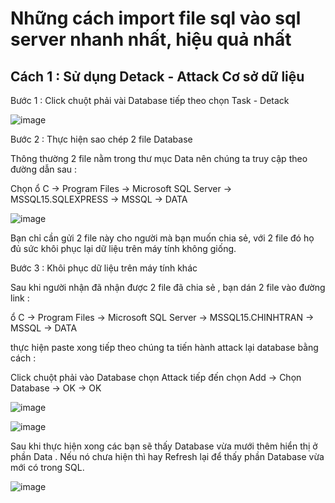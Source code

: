 # Những cách import file sql vào sql server nhanh nhất, hiệu quả nhất

## Cách 1 : Sử dụng Detack - Attack Cơ sở dữ liệu

Bước 1 : Click chuột phải vài Database tiếp theo chọn Task - Detack

![image](https://user-images.githubusercontent.com/97047640/172792674-f4631180-5750-43fc-b88d-57a29fb443d2.png)


Bước 2 : Thực hiện sao chép 2 file Database

Thông thường 2 file nằm trong thư mục Data nên chúng ta truy cập theo đường dẫn sau : 

Chọn ổ C -> Program Files -> Microsoft SQL Server -> MSSQL15.SQLEXPRESS -> MSSQL -> DATA 

![image](https://user-images.githubusercontent.com/97047640/172794837-c22fea51-2b66-4880-8a9d-c279f473898c.png)

Bạn chỉ cần gửi 2 file này cho người mà bạn muốn chia sẻ, với 2 file đó họ đủ sức khôi phục lại dữ liệu trên máy tính không giống.

Bước 3 : Khôi phục dữ liệu trên máy tính khác 

Sau khi người nhận đã nhận được 2 file đã chia sẻ , bạn dán 2 file vào đường link :

ổ C -> Program Files -> Microsoft SQL Server -> MSSQL15.CHINHTRAN -> MSSQL -> DATA 

thực hiện paste xong tiếp theo chúng ta tiến hành attack lại database bằng cách :

Click chuột phải vào Database chọn Attack tiếp đến chọn Add -> Chọn Database -> OK -> OK

![image](https://user-images.githubusercontent.com/97047640/172795007-995e653d-6d36-4d50-b0a7-b464975149ba.png)

![image](https://user-images.githubusercontent.com/97047640/172795519-7bb70ecd-0ad7-45a6-98ee-277b8420b3bc.png)

Sau khi thực hiện xong các bạn sẽ thấy Database vừa mưới thêm hiển thị ở phần Data . Nếu nó chưa hiện thì hay Refresh lại để thấy phần Database vừa mới có trong SQL.

![image](https://user-images.githubusercontent.com/97047640/172795587-e4773201-d167-4f97-bc91-b69f6783fc23.png)

